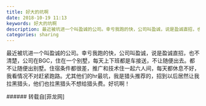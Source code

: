 ```yaml
---
title: 好大的坑啊
date: 2018-10-19 11:13
keywords: 好大的坑啊
description: 最近被坑进一个叫盈诚的公司。幸亏我跑的快，公司叫盈诚，说是盈诚直招，也不清楚，公司在BGC，住在一个别墅，每天上下班都是车接送，不让随便出去。都不让随便出别墅。住宿条件都很差，推广和技术住一起六人间，每天都休息不好，我看情况不对赶紧跑路。尤其他们的hr最坑，我是猎头推荐的，招到以后居然让我拉黑猎头，他们也拉黑猎头不想给猎头费。好坑啊！
categories: sharing
---
```

<td class="t_f" id="postmessage_2109741">

最近被坑进一个叫盈诚的公司。幸亏我跑的快，公司叫盈诚，说是盈诚直招，也不清楚，公司在BGC，住在一个别墅，每天上下班都是车接送，不让随便出去。都不让随便出别墅。住宿条件都很差，推广和技术住一起六人间，每天都休息不好，我看情况不对赶紧跑路。尤其他们的hr最坑，我是猎头推荐的，招到以后居然让我拉黑猎头，他们也拉黑猎头不想给猎头费。好坑啊！<br/>
</td>
###### 转载自[菲龙网]